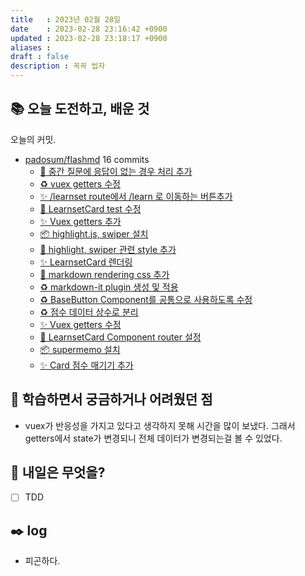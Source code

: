 ```yaml
---
title   : 2023년 02월 28일 
date    : 2023-02-28 23:16:42 +0900
updated : 2023-02-28 23:18:17 +0900
aliases : 
draft : false
description : 꼭꼭 씹자
---
```

## 📚 오늘 도전하고, 배운 것
<!-- commit -->
오늘의 커밋.
- [padosum/flashmd](https://github.com/padosum/flashmd) 16 commits
  - [🐛 중간 질문에 응답이 없는 경우 처리 추가](https://github.com/padosum/flashmd/commit/fbf70cc306b9b7a720e0ccc8bbc1ac8fa53f8921)
  - [♻️ vuex getters 수정](https://github.com/padosum/flashmd/commit/5d68dbae2170c2ad81adbe7c673a8004159c0953)
  - [✨ /learnset route에서 /learn 로 이동하는 버튼추가](https://github.com/padosum/flashmd/commit/1141d7e9a3e8274436cbb5ab0d48495a073121d8)
  - [🧪 LearnsetCard test 수정](https://github.com/padosum/flashmd/commit/55ad20dc380862c1ee2e3090a9b1ffabf38ba664)
  - [✨ Vuex getters 추가](https://github.com/padosum/flashmd/commit/85198dd9e11d5d3800819ea82dba9f0250729f30)
  - [📦 highlight.js, swiper 설치](https://github.com/padosum/flashmd/commit/fc8c01279b7e1acd17b325f58e8e6ddbf8fe2bea)
  - [💄 highlight, swiper 관련 style 추가](https://github.com/padosum/flashmd/commit/9f81d4e8f67875471f2d0986c525959e4e5b89d3)
  - [✨ LearnsetCard 렌더링](https://github.com/padosum/flashmd/commit/6e8a813282b6ab58d9325ee51e974765c9052dbd)
  - [💄 markdown rendering css 추가](https://github.com/padosum/flashmd/commit/723963f6ab32296722a7b945e7c1129ff6a7a38b)
  - [♻️ markdown-it plugin 생성 및 적용](https://github.com/padosum/flashmd/commit/abd12ecea68423cbcee26905e125fed2a1e619db)
  - [♻️ BaseButton Component를 공통으로 사용하도록 수정](https://github.com/padosum/flashmd/commit/0917ba591f0e48c6b15f8d42263400bc60e91119)
  - [♻️ 점수 데이터 상수로 분리](https://github.com/padosum/flashmd/commit/4494451e98270640ff9ea9d93089b6090f566933)
  - [✨ Vuex getters 수정](https://github.com/padosum/flashmd/commit/b121a54b86b3cff11070a80cc2c6d5dcaccd7b0c)
  - [🧪 LearnsetCard Component router 설정](https://github.com/padosum/flashmd/commit/6e998698f24254ea9ee6f6f3fc04b79d54cf5414)
  - [📦 supermemo 설치](https://github.com/padosum/flashmd/commit/0c976cfbad62b484526831d83eaebfbb0cafdcb3)
  - [✨ Card 점수 매기기 추가](https://github.com/padosum/flashmd/commit/0d6d9dc5a5000349e6510eb6d3752d684143b5b2)
<!-- commitstop -->

## 🤔 학습하면서 궁금하거나 어려웠던 점

- vuex가 반응성을 가지고 있다고 생각하지 못해 시간을 많이 보냈다. 그래서 getters에서 state가 변경되니 전체 데이터가 변경되는걸 볼 수 있었다.

## 🌅 내일은 무엇을?
- [ ] TDD

## ✒️ log
- 피곤하다.
